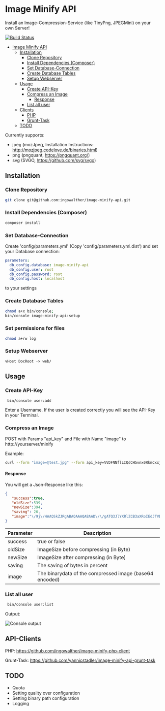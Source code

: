 # Image Minify API

Install an Image-Compression-Service (like TinyPng, JPEGMini) on your own Server!

[![Build Status](https://travis-ci.org/ingowalther/image-minify-api.svg?branch=master)](https://travis-ci.org/ingowalther/image-minify-api)

- [Image Minify API](#)
	- [Installation](#installation)
		- [Clone Repository](#clone-repository)
		- [Install Dependencies (Composer)](#install-dependencies-composer)
		- [Set Database-Connection](#set-database-connection)
		- [Create Database Tables](#create-database-tables)
		- [Setup Webserver](#setup-webserver)
	- [Usage](#usage)
		- [Create API-Key](#create-api-key)
	    - [Compress an Image](#compress-an-image)
		    - [Response](#response)
		- [List all user](#list-all-user)    
    - [Clients](#api-clients)
    	- [PHP](#api-clients)
    	- [Grunt-Task](#api-clients)
    - [TODO](#todo)	

Currently supports:
 - jpeg (mozJpeg, Installation Instructions: http://mozjpeg.codelove.de/binaries.html)
 - png (pngquant, https://pngquant.org/)
 - svg (SVGO, https://github.com/svg/svgo)

## Installation
### Clone Repository
```sh
git clone git@github.com:ingowalther/image-minify-api.git
```
### Install Dependencies (Composer)
```sh
composer install
```
### Set Database-Connection

Create  'config/parameters.yml' (Copy 'config/parameters.yml.dist') and set your Database connection:
```yaml
parameters:
  db_config.database: image-minify-api
  db_config.user: root
  db_config.password: root
  db_config.host: localhost
```
to your settings
### Create Database Tables
```sh
chmod a+x bin/console;
bin/console image-minify-api:setup
```

### Set permissions for files
```sh
chmod a+rw log
```

### Setup Webserver
```
vHost DocRoot -> web/
```

## Usage

### Create API-Key
```sh
 bin/console user:add
```
Enter a Username.
If the user is created correctly you will see the API-Key in your Terminal.

### Compress an Image

POST with Params "api_key" and File with Name "image" to http://yourserver/minify

Example:
```sh
curl --form "image=@test.jpg" --form api_key=VVDFNNflLIQdCH5vnx0RkmCxxjhHIL6  http://localhost/minify > result.json
```

#### Response
You will get a Json-Response like this:
```json
{
   "success":true,
   "oldSize":539,
   "newSize":394,
   "saving": 26,
   "image":"\/9j\/4AAQSkZJRgABAQAAAQABAAD\/\/gATQ3JlYXRlZCB3aXRoIEdJTVD\/2wCEAAoKCgoKCgsMDAsPEA4QDxYUExMUFiIYGhgaGCIzICUgICUgMy03LCksNy1RQDg4QFFeT0pPXnFlZXGPiI+7u\/sBCgoKCgoKCwwMCw8QDhAPFhQTExQWIhgaGBoYIjMgJSAgJSAzLTcsKSw3LVFAODhAUV5PSk9ecWVlcY+Ij7u7+\/\/CABEIAAEAAQMBIgACEQEDEQH\/xAAUAAEAAAAAAAAAAAAAAAAAAAAH\/9oACAEBAAAAAGb\/xAAUAQEAAAAAAAAAAAAAAAAAAAAA\/9oACAECEAAAAH\/\/xAAUAQEAAAAAAAAAAAAAAAAAAAAA\/9oACAEDEAAAAH\/\/xAAUEAEAAAAAAAAAAAAAAAAAAAAA\/9oACAEBAAE\/AH\/\/xAAUEQEAAAAAAAAAAAAAAAAAAAAA\/9oACAECAQE\/AH\/\/xAAUEQEAAAAAAAAAAAAAAAAAAAAA\/9oACAEDAQE\/AH\/\/2Q=="
}
```
| Parameter  | Description |
| ------------- | ------------- |
| success | true or false  |
| oldSize  | ImageSize before compressing (in Byte)  |
| newSize  | ImageSize after compressing (in Byte)  |
| saving | The saving of bytes in percent |
| image  | The binarydata of the compressed image (base64 encoded)  |

### List all user
```sh
 bin/console user:list
```
Output:

![Console output](http://i.imgur.com/6SKcBcF.png)

## API-Clients

PHP: https://github.com/ingowalther/image-minify-php-client

Grunt-Task: https://github.com/yannicstadler/image-minify-api-grunt-task

## TODO
- Quota
- Setting quality over configuration
- Setting binary path configuration
- Logging
